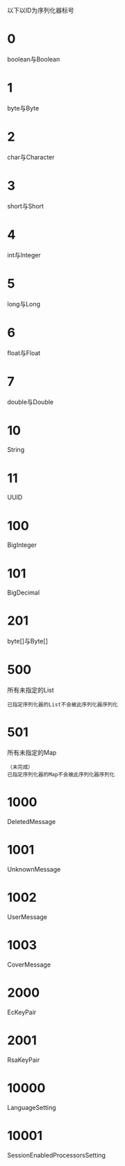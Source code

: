 以下以ID为序列化器标号

# 0

boolean与Boolean

# 1

byte与Byte

# 2

char与Character

# 3

short与Short

# 4

int与Integer

# 5

long与Long

# 6

float与Float

# 7

double与Double

# 10

String

# 11

UUID

# 100

BigInteger

# 101

BigDecimal

# 201

byte[]与Byte[]

# 500

所有未指定的List

```
已指定序列化器的List不会被此序列化器序列化
```

# 501

所有未指定的Map

```
（未完成）
已指定序列化器的Map不会被此序列化器序列化
```

# 1000

DeletedMessage

# 1001

UnknownMessage

# 1002

UserMessage

# 1003

CoverMessage

# 2000

EcKeyPair

# 2001

RsaKeyPair

# 10000

LanguageSetting

# 10001

SessionEnabledProcessorsSetting